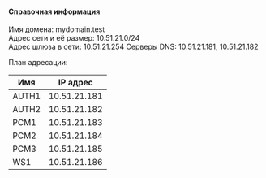 #### Справочная информация

Имя домена: mydomain.test  
Адрес сети и её размер: 10.51.21.0/24  
Адрес шлюза в сети: 10.51.21.254
Серверы DNS: 10.51.21.181, 10.51.21.182  

План адресации:

|  Имя  | IP адрес     |
|-------|--------------|
| AUTH1 | 10.51.21.181 |
| AUTH2 | 10.51.21.182 |
| PCM1  | 10.51.21.183 |
| PCM2  | 10.51.21.184 |
| PCM3  | 10.51.21.185 |
| WS1   | 10.51.21.186 |